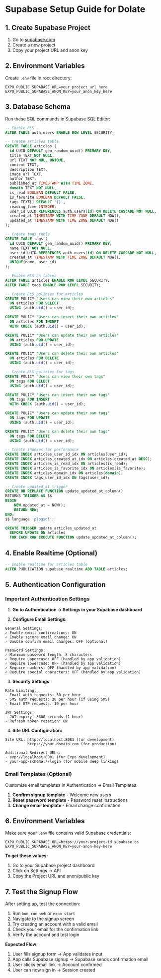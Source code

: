 # Supabase Setup Guide for Dolate

## 1. Create Supabase Project

1. Go to [supabase.com](https://supabase.com)
2. Create a new project
3. Copy your project URL and anon key

## 2. Environment Variables

Create `.env` file in root directory:

```env
EXPO_PUBLIC_SUPABASE_URL=your_project_url_here
EXPO_PUBLIC_SUPABASE_ANON_KEY=your_anon_key_here
```

## 3. Database Schema

Run these SQL commands in Supabase SQL Editor:

```sql
-- Enable RLS
ALTER TABLE auth.users ENABLE ROW LEVEL SECURITY;

-- Create articles table
CREATE TABLE articles (
  id UUID DEFAULT gen_random_uuid() PRIMARY KEY,
  title TEXT NOT NULL,
  url TEXT NOT NULL UNIQUE,
  content TEXT,
  description TEXT,
  image_url TEXT,
  author TEXT,
  published_at TIMESTAMP WITH TIME ZONE,
  domain TEXT NOT NULL,
  is_read BOOLEAN DEFAULT FALSE,
  is_favorite BOOLEAN DEFAULT FALSE,
  tags TEXT[] DEFAULT '{}',
  reading_time INTEGER,
  user_id UUID REFERENCES auth.users(id) ON DELETE CASCADE NOT NULL,
  created_at TIMESTAMP WITH TIME ZONE DEFAULT NOW(),
  updated_at TIMESTAMP WITH TIME ZONE DEFAULT NOW()
);

-- Create tags table
CREATE TABLE tags (
  id UUID DEFAULT gen_random_uuid() PRIMARY KEY,
  name TEXT NOT NULL,
  user_id UUID REFERENCES auth.users(id) ON DELETE CASCADE NOT NULL,
  created_at TIMESTAMP WITH TIME ZONE DEFAULT NOW(),
  UNIQUE(name, user_id)
);

-- Enable RLS on tables
ALTER TABLE articles ENABLE ROW LEVEL SECURITY;
ALTER TABLE tags ENABLE ROW LEVEL SECURITY;

-- Create RLS policies for articles
CREATE POLICY "Users can view their own articles" 
  ON articles FOR SELECT 
  USING (auth.uid() = user_id);

CREATE POLICY "Users can insert their own articles" 
  ON articles FOR INSERT 
  WITH CHECK (auth.uid() = user_id);

CREATE POLICY "Users can update their own articles" 
  ON articles FOR UPDATE 
  USING (auth.uid() = user_id);

CREATE POLICY "Users can delete their own articles" 
  ON articles FOR DELETE 
  USING (auth.uid() = user_id);

-- Create RLS policies for tags
CREATE POLICY "Users can view their own tags" 
  ON tags FOR SELECT 
  USING (auth.uid() = user_id);

CREATE POLICY "Users can insert their own tags" 
  ON tags FOR INSERT 
  WITH CHECK (auth.uid() = user_id);

CREATE POLICY "Users can update their own tags" 
  ON tags FOR UPDATE 
  USING (auth.uid() = user_id);

CREATE POLICY "Users can delete their own tags" 
  ON tags FOR DELETE 
  USING (auth.uid() = user_id);

-- Create indexes for performance
CREATE INDEX articles_user_id_idx ON articles(user_id);
CREATE INDEX articles_created_at_idx ON articles(created_at DESC);
CREATE INDEX articles_is_read_idx ON articles(is_read);
CREATE INDEX articles_is_favorite_idx ON articles(is_favorite);
CREATE INDEX articles_domain_idx ON articles(domain);
CREATE INDEX tags_user_id_idx ON tags(user_id);

-- Create updated_at trigger
CREATE OR REPLACE FUNCTION update_updated_at_column()
RETURNS TRIGGER AS $$
BEGIN
    NEW.updated_at = NOW();
    RETURN NEW;
END;
$$ language 'plpgsql';

CREATE TRIGGER update_articles_updated_at 
  BEFORE UPDATE ON articles 
  FOR EACH ROW EXECUTE FUNCTION update_updated_at_column();
```

## 4. Enable Realtime (Optional)

```sql
-- Enable realtime for articles table
ALTER PUBLICATION supabase_realtime ADD TABLE articles;
```

## 5. Authentication Configuration

### Important Authentication Settings

1. **Go to Authentication → Settings in your Supabase dashboard**

2. **Configure Email Settings:**
```
General Settings:
✓ Enable email confirmations: ON
✓ Enable secure email change: ON  
✓ Double confirm email changes: OFF (optional)

Password Settings:
✓ Minimum password length: 8 characters
✓ Require uppercase: OFF (handled by app validation)
✓ Require lowercase: OFF (handled by app validation)
✓ Require numbers: OFF (handled by app validation)
✓ Require special characters: OFF (handled by app validation)
```

3. **Security Settings:**
```
Rate Limiting:
- Email auth requests: 50 per hour
- SMS auth requests: 30 per hour (if using SMS)
- Email OTP requests: 10 per hour

JWT Settings:
- JWT expiry: 3600 seconds (1 hour)
- Refresh token rotation: ON
```

4. **Site URL Configuration:**
```
Site URL: http://localhost:8081 (for development)
          https://your-domain.com (for production)

Additional Redirect URLs:
- exp://localhost:8081 (for Expo development)
- your-app-scheme://login (for mobile deep linking)
```

### Email Templates (Optional)

Customize email templates in Authentication → Email Templates:

1. **Confirm signup template** - Welcome new users
2. **Reset password template** - Password reset instructions  
3. **Change email template** - Email change confirmation

## 6. Environment Variables

Make sure your `.env` file contains valid Supabase credentials:

```env
EXPO_PUBLIC_SUPABASE_URL=https://your-project-id.supabase.co
EXPO_PUBLIC_SUPABASE_ANON_KEY=your-anon-key-here
```

**To get these values:**
1. Go to your Supabase project dashboard
2. Click on Settings → API
3. Copy the Project URL and anon/public key

## 7. Test the Signup Flow

After setting up, test the connection:

1. Run `bun run web` or `expo start`
2. Navigate to the signup screen
3. Try creating an account with a valid email
4. Check your email for the confirmation link
5. Verify the account and test login

**Expected Flow:**
1. User fills signup form → App validates input
2. App calls Supabase signup → Supabase sends confirmation email
3. User clicks email link → Account confirmed
4. User can now sign in → Session created